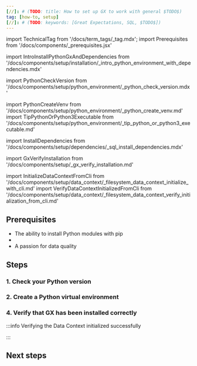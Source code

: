 ```yaml
---
[//]: # (TODO: title: How to set up GX to work with general $TODO$)
tag: [how-to, setup]
[//]: # (TODO: keywords: [Great Expectations, SQL, $TODO$])
---
```


[//]: # (TODO: # How to set up Great Expectations to work with general $TODO$)

import TechnicalTag from '/docs/term_tags/_tag.mdx';
import Prerequisites from '/docs/components/_prerequisites.jsx'

<!-- ## Introduction -->
import IntroInstallPythonGxAndDependencies from '/docs/components/setup/installation/_intro_python_environment_with_dependencies.mdx'

<!-- ## Prerequisites -->

<!-- ### 1. Check your Python version -->
import PythonCheckVersion from '/docs/components/setup/python_environment/_python_check_version.mdx'

<!-- ### 2. Create a Python virtual environment -->
import PythonCreateVenv from '/docs/components/setup/python_environment/_python_create_venv.md'
import TipPythonOrPython3Executable from '/docs/components/setup/python_environment/_tip_python_or_python3_executable.md'

<!-- ### 3. Install GX with optional dependencies for ??? -->
import InstallDependencies from '/docs/components/setup/dependencies/_sql_install_dependencies.mdx'

<!-- ### 4. Verify that GX has been installed correctly -->
import GxVerifyInstallation from '/docs/components/setup/_gx_verify_installation.md'

<!-- ### 5. Initialize a Data Context to store your credentials -->
import InitializeDataContextFromCli from '/docs/components/setup/data_context/_filesystem_data_context_initialize_with_cli.md'
import VerifyDataContextInitializedFromCli from '/docs/components/setup/data_context/_filesystem_data_context_verify_initialization_from_cli.md'

<!-- ### 6. Configure the `config_variables.yml` file with your credentials -->
[//]: # (TODO: import ConfigureCredentialsInDataContext from '/docs/components/setup/dependencies/_postgresql_configure_credentials_in_config_variables_yml.md')


<!-- ## Next steps -->
[//]: # (TODO: import FurtherConfiguration from '/docs/components/setup/next_steps/_links_after_installing_gx.md')


[//]: # (TODO:<IntroInstallPythonGxAndDependencies dependencies="$TODO$" />)

## Prerequisites

<Prerequisites requirePython = {true} requireInstallation = {false} requireDataContext = {false} requireSourceData = {null} requireDatasource = {false} requireExpectationSuite = {false}>

- The ability to install Python modules with pip
- 
- A passion for data quality

</Prerequisites>

## Steps

### 1. Check your Python version

<PythonCheckVersion />

<TipPythonOrPython3Executable />

### 2. Create a Python virtual environment

<PythonCreateVenv />

[//]: # (TODO: ### 3. Install GX with optional dependencies for $TODO$)

[//]: # (TODO: <InstallDependencies install_key="sqlalchemy" database_name="SQL"/>)

### 4. Verify that GX has been installed correctly

<GxVerifyInstallation />

[//]: # (TODO: ### 5. Initialize a Data Context to store your PostgreSQL credentials)

<InitializeDataContextFromCli />

:::info Verifying the Data Context initialized successfully

<VerifyDataContextInitializedFromCli />

:::

[//]: # (TODO: ### 6. Configure the `config_variables.yml` file with your PostgreSQL credentials)

<ConfigureCredentialsInDataContext />

## Next steps

<FurtherConfiguration />


